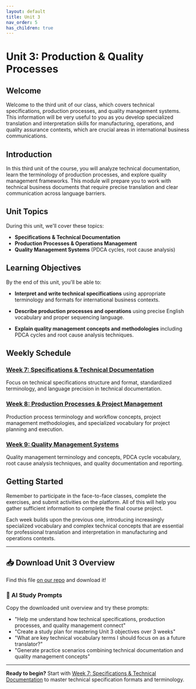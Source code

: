 ```yaml
---
layout: default
title: Unit 3
nav_order: 5
has_children: true
---
```


# Unit 3: Production & Quality Processes

## Welcome

Welcome to the third unit of our class, which covers technical specifications, production processes, and quality management systems. This information will be very useful to you as you develop specialized translation and interpretation skills for manufacturing, operations, and quality assurance contexts, which are crucial areas in international business communications.

## Introduction

In this third unit of the course, you will analyze technical documentation, learn the terminology of production processes, and explore quality management frameworks. This module will prepare you to work with technical business documents that require precise translation and clear communication across language barriers.

## Unit Topics

During this unit, we'll cover these topics:

- **Specifications & Technical Documentation**
- **Production Processes & Operations Management**
- **Quality Management Systems** (PDCA cycles, root cause analysis)

## Learning Objectives

By the end of this unit, you'll be able to:

- **Interpret and write technical specifications** using appropriate terminology and formats for international business contexts.

- **Describe production processes and operations** using precise English vocabulary and proper sequencing language.

- **Explain quality management concepts and methodologies** including PDCA cycles and root cause analysis techniques.

## Weekly Schedule

### [Week 7: Specifications & Technical Documentation](week7/week7-overview.md)
Focus on technical specifications structure and format, standardized terminology, and language precision in technical documentation.

### [Week 8: Production Processes & Project Management](week8/week8-overview.md)  
Production process terminology and workflow concepts, project management methodologies, and specialized vocabulary for project planning and execution.

### [Week 9: Quality Management Systems](week9/week9-overview.md)
Quality management terminology and concepts, PDCA cycle vocabulary, root cause analysis techniques, and quality documentation and reporting.

## Getting Started

Remember to participate in the face-to-face classes, complete the exercises, and submit activities on the platform. All of this will help you gather sufficient information to complete the final course project.

Each week builds upon the previous one, introducing increasingly specialized vocabulary and complex technical concepts that are essential for professional translation and interpretation in manufacturing and operations contexts.

---

## 📥 Download Unit 3 Overview
Find this file [on our repo](https://github.com/alainamb/uic_tr35-business-english-II/blob/main/unit3/unit3-overview.md) and download it!

### 🤖 AI Study Prompts
Copy the downloaded unit overview and try these prompts:
- "Help me understand how technical specifications, production processes, and quality management connect"
- "Create a study plan for mastering Unit 3 objectives over 3 weeks"  
- "What are key technical vocabulary terms I should focus on as a future translator?"
- "Generate practice scenarios combining technical documentation and quality management concepts"

---

**Ready to begin?** Start with [Week 7: Specifications & Technical Documentation](week7/week7-overview.md) to master technical specification formats and terminology.
